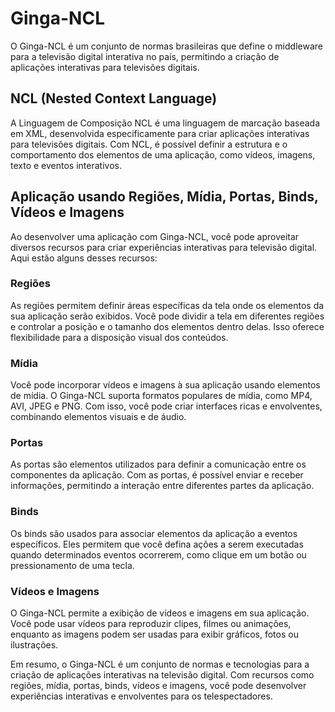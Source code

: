 # Ginga-NCL

O Ginga-NCL é um conjunto de normas brasileiras que define o middleware para a televisão digital interativa no país, permitindo a criação de aplicações interativas para televisões digitais.

## NCL (Nested Context Language)

A Linguagem de Composição NCL é uma linguagem de marcação baseada em XML, desenvolvida especificamente para criar aplicações interativas para televisões digitais. Com NCL, é possível definir a estrutura e o comportamento dos elementos de uma aplicação, como vídeos, imagens, texto e eventos interativos.

## Aplicação usando Regiões, Mídia, Portas, Binds, Vídeos e Imagens

Ao desenvolver uma aplicação com Ginga-NCL, você pode aproveitar diversos recursos para criar experiências interativas para televisão digital. Aqui estão alguns desses recursos:

### Regiões

As regiões permitem definir áreas específicas da tela onde os elementos da sua aplicação serão exibidos. Você pode dividir a tela em diferentes regiões e controlar a posição e o tamanho dos elementos dentro delas. Isso oferece flexibilidade para a disposição visual dos conteúdos.

### Mídia

Você pode incorporar vídeos e imagens à sua aplicação usando elementos de mídia. O Ginga-NCL suporta formatos populares de mídia, como MP4, AVI, JPEG e PNG. Com isso, você pode criar interfaces ricas e envolventes, combinando elementos visuais e de áudio.

### Portas

As portas são elementos utilizados para definir a comunicação entre os componentes da aplicação. Com as portas, é possível enviar e receber informações, permitindo a interação entre diferentes partes da aplicação.

### Binds

Os binds são usados para associar elementos da aplicação a eventos específicos. Eles permitem que você defina ações a serem executadas quando determinados eventos ocorrerem, como clique em um botão ou pressionamento de uma tecla.

### Vídeos e Imagens

O Ginga-NCL permite a exibição de vídeos e imagens em sua aplicação. Você pode usar vídeos para reproduzir clipes, filmes ou animações, enquanto as imagens podem ser usadas para exibir gráficos, fotos ou ilustrações.

Em resumo, o Ginga-NCL é um conjunto de normas e tecnologias para a criação de aplicações interativas na televisão digital. Com recursos como regiões, mídia, portas, binds, vídeos e imagens, você pode desenvolver experiências interativas e envolventes para os telespectadores.
